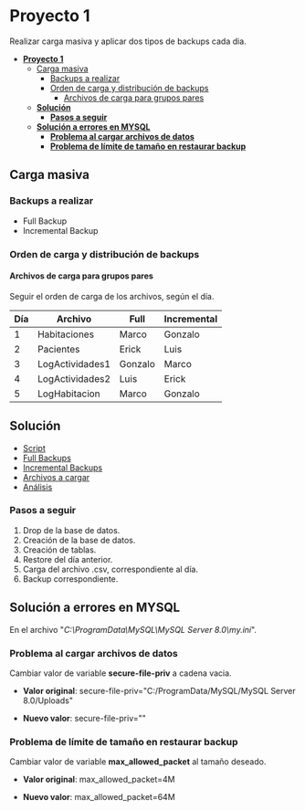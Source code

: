 # **Proyecto 1**

Realizar carga masiva y aplicar dos tipos de backups cada dia.

- [**Proyecto 1**](#proyecto-1)
  - [Carga masiva](#carga-masiva)
    - [Backups a realizar](#backups-a-realizar)
    - [Orden de carga y distribución de backups](#orden-de-carga-y-distribución-de-backups)
      - [Archivos de carga para grupos pares](#archivos-de-carga-para-grupos-pares)
  - [**Solución**](#solución)
    - [**Pasos a seguir**](#pasos-a-seguir)
  - [**Solución a errores en MYSQL**](#solución-a-errores-en-mysql)
    - [**Problema al cargar archivos de datos**](#problema-al-cargar-archivos-de-datos)
    - [**Problema de límite de tamaño en restaurar backup**](#problema-de-límite-de-tamaño-en-restaurar-backup)


## Carga masiva

### Backups a realizar

- Full Backup
- Incremental Backup

### Orden de carga y distribución de backups
#### Archivos de carga para grupos pares

Seguir el orden de carga de los archivos, según el día.

| Día | Archivo         | Full    | Incremental |
| --- | --------------- | ------- | ----------- |
| 1   | Habitaciones    | Marco   | Gonzalo     |
| 2   | Pacientes       | Erick   | Luis        |
| 3   | LogActividades1 | Gonzalo | Marco       |
| 4   | LogActividades2 | Luis    | Erick       |
| 5   | LogHabitacion   | Marco   | Gonzalo     |


## **Solución**

- [Script](<ddl.sql>)
- [Full Backups](<Backups/Full/>)
- [Incremental Backups](<Backups/Incremental/>)
- [Archivos a cargar](<Archivos de carga/CSVInputFiles/>)
- [Análisis](<Analisis.md>)

### **Pasos a seguir**

1. Drop de la base de datos.
2. Creación de la base de datos.
3. Creación de tablas.
4. Restore del día anterior.
5. Carga del archivo .csv, correspondiente al día.
6. Backup correspondiente.

## **Solución a errores en MYSQL**

En el archivo "*C:\ProgramData\MySQL\MySQL Server 8.0\my.ini*".

### **Problema al cargar archivos de datos**

Cambiar valor de variable **secure-file-priv** a cadena vacia.

* **Valor original**: secure-file-priv="C:/ProgramData/MySQL/MySQL Server 8.0/Uploads"

* **Nuevo valor**: secure-file-priv=""

### **Problema de límite de tamaño en restaurar backup**

Cambiar valor de variable **max_allowed_packet** al tamaño deseado.

* **Valor original**: max_allowed_packet=4M

* **Nuevo valor**: max_allowed_packet=64M